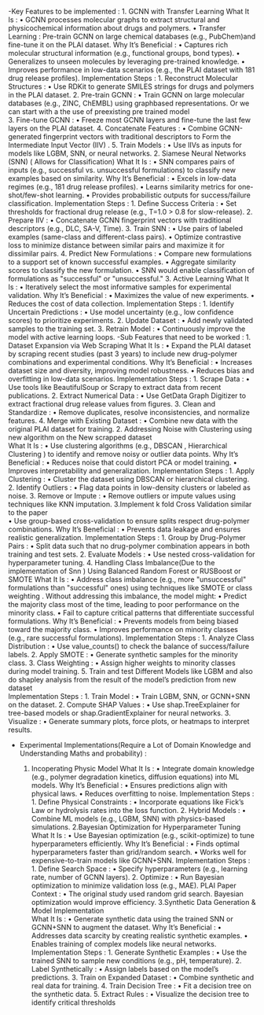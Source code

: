 -Key Features to be implemented :
	1. GCNN with Transfer Learning 
		What It Is : 
			• GCNN processes molecular graphs to extract structural and physicochemical information about drugs and polymers. 
			• Transfer Learning : Pre-train GCNN on large chemical databases (e.g., PubChem)and fine-tune it on the PLAI dataset. 
		Why It’s Beneficial : 
			• Captures rich molecular structural information (e.g., functional groups, bond types). 
			• Generalizes to unseen molecules by leveraging pre-trained knowledge. 
			• Improves performance in low-data scenarios (e.g., the PLAI dataset with 181 drug release profiles). 
		Implementation Steps : 
			1. Reconstruct Molecular Structures : 
				• Use RDKit to generate SMILES strings for drugs and polymers in the PLAI dataset. 
			2. Pre-train GCNN : 
				• Train GCNN on large molecular databases (e.g., ZINC, ChEMBL) using graphbased representations. Or we can start with a the use of preexisting pre trained 				 model  
			3. Fine-tune GCNN : 
				• Freeze most GCNN layers and fine-tune the last few layers on the PLAI dataset. 
			4. Concatenate Features : 
				• Combine GCNN-generated fingerprint vectors with traditional descriptors to Form the Intermediate Input Vector (IIV) . 
			5. Train Models : 
				• Use IIVs as inputs for models like LGBM, SNN, or neural networks. 
	2. Siamese Neural Networks (SNN) ( Allows for Classification) 
		What It Is : 
			• SNN compares pairs of inputs (e.g., successful vs. unsuccessful formulations) to classify new examples based on similarity. 
		Why It’s Beneficial : 
			• Excels in low-data regimes (e.g., 181 drug release profiles). 
			• Learns similarity metrics for one-shot/few-shot learning. 
			• Provides probabilistic outputs for success/failure classification. 
		Implementation Steps : 
			1. Define Success Criteria : 
				• Set thresholds for fractional drug release (e.g., T=1.0 > 0.8 for slow-release). 
			2. Prepare IIV : 
				• Concatenate GCNN fingerprint vectors with traditional descriptors (e.g., DLC, SA-V, Time). 
			3. Train SNN : 
				• Use pairs of labeled examples (same-class and different-class pairs). 
				• Optimize contrastive loss to minimize distance between similar pairs and maximize it for dissimilar pairs. 
			4. Predict New Formulations : 
				• Compare new formulations to a support set of known successful examples. 
				• Aggregate similarity scores to classify the new formulation. 
				• SNN would enable classification of formulations as "successful" or "unsuccessful." 
	3. Active Learning 
		What It Is : 
			• Iteratively select the most informative samples for experimental validation. 
		Why It’s Beneficial : 
			• Maximizes the value of new experiments. 
			• Reduces the cost of data collection. 
		Implementation Steps : 
			1. Identify Uncertain Predictions : 
				• Use model uncertainty (e.g., low confidence scores) to prioritize experiments. 
			2. Update Dataset : 
				• Add newly validated samples to the training set. 
			3. Retrain Model : 
				• Continuously improve the model with active learning loops. 
-Sub Features that need to be worked : 
	1. Dataset Expansion via Web Scraping 
		What It Is : 
			• Expand the PLAI dataset by scraping recent studies (past 3 years) to include new drug-polymer combinations and experimental conditions. 
		Why It’s Beneficial : 
			• Increases dataset size and diversity, improving model robustness. 
			• Reduces bias and overfitting in low-data scenarios. 
		Implementation Steps : 
			1. Scrape Data : 
				• Use tools like BeautifulSoup or Scrapy to extract data from recent publications. 
			2. Extract Numerical Data : 
				• Use GetData Graph Digitizer to extract fractional drug release values from figures. 
			3. Clean and Standardize : 
				• Remove duplicates, resolve inconsistencies, and normalize features. 
			4. Merge with Existing Dataset : 
				• Combine new data with the original PLAI dataset for training. 
	2. Addressing Noise with Clustering using new algorithm on the New scrapped dataset 		
		What It Is : 
			• Use clustering algorithms (e.g., DBSCAN , Hierarchical Clustering ) to identify and remove noisy or outlier data points. 
		Why It’s Beneficial : 
			• Reduces noise that could distort PCA or model training. 
			• Improves interpretability and generalization. 
		Implementation Steps : 
			1. Apply Clustering : 
				• Cluster the dataset using DBSCAN or hierarchical clustering. 
			2. Identify Outliers : 
				• Flag data points in low-density clusters or labeled as noise. 
			3. Remove or Impute : 
				• Remove outliers or impute values using techniques like KNN imputation. 
	3.Implement k fold Cross Validation similar to the paper  
		• Use group-based cross-validation to ensure splits respect drug-polymer combinations. 
		Why It’s Beneficial : 
			• Prevents data leakage and ensures realistic generalization. 
		Implementation Steps : 
			1. Group by Drug-Polymer Pairs : 
				• Split data such that no drug-polymer combination appears in both training and test sets. 
			2. Evaluate Models : 
				• Use nested cross-validation for hyperparameter tuning. 
	4. Handling Class Imbalance(Due to the implementation of Snn ) 
		Using Balanced Random Forest or RUSBoost or SMOTE 
		What It Is : 
			• Address class imbalance (e.g., more "unsuccessful" formulations than "successful" ones) using techniques like SMOTE or class weighting . 
		Without addressing this imbalance, the model might: 
			• Predict the majority class most of the time, leading to poor performance on the minority class. 
			• Fail to capture critical patterns that differentiate successful formulations. 
		Why It’s Beneficial : 
			• Prevents models from being biased toward the majority class. 
			• Improves performance on minority classes (e.g., rare successful formulations). 
		Implementation Steps : 
			1. Analyze Class Distribution : 
				• Use value_counts() to check the balance of success/failure labels. 
			2. Apply SMOTE : 
				• Generate synthetic samples for the minority class. 
			3. Class Weighting : 
				• Assign higher weights to minority classes during model training. 
	5. Train and test Different Models like LGBM and also do shapley analysis from the result of the model’s prediction from new dataset  
		Implementation Steps : 
			1. Train Model : 
				• Train LGBM, SNN, or GCNN+SNN on the dataset. 
			2. Compute SHAP Values : 
				• Use shap.TreeExplainer for tree-based models or shap.GradientExplainer for neural networks. 
			3. Visualize : 
				• Generate summary plots, force plots, or heatmaps to interpret results. 
- Experimental Implementations(Require a Lot of Domain Knowledge and Understanding Maths and probability) : 

	1. Incoperating Physic Model 
		What It Is : 
			• Integrate domain knowledge (e.g., polymer degradation kinetics, diffusion equations) into ML models. 
		Why It’s Beneficial : 
			• Ensures predictions align with physical laws. 
			• Reduces overfitting to noise. 
		Implementation Steps : 
			1. Define Physical Constraints : 
				• Incorporate equations like Fick’s Law or hydrolysis rates into the loss function. 
			2. Hybrid Models : 
				• Combine ML models (e.g., LGBM, SNN) with physics-based simulations. 
	2.Bayesian Optimization for Hyperparameter Tuning 
		What It Is : 
			• Use Bayesian optimization (e.g., scikit-optimize) to tune hyperparameters efficiently. 
		Why It’s Beneficial : 
			• Finds optimal hyperparameters faster than grid/random search. 
			• Works well for expensive-to-train models like GCNN+SNN. 
		Implementation Steps : 
			1. Define Search Space : 
				• Specify hyperparameters (e.g., learning rate, number of GCNN layers). 
			2. Optimize : 
				• Run Bayesian optimization to minimize validation loss (e.g., MAE). 
		PLAI Paper Context : 
			• The original study used random grid search. Bayesian optimization would improve efficiency. 
	3.Synthetic Data Generation & Model Implementation  
		What It Is : 
			• Generate synthetic data using the trained SNN or GCNN+SNN to augment the dataset. 
		Why It’s Beneficial : 
			• Addresses data scarcity by creating realistic synthetic examples. 
			• Enables training of complex models like neural networks. 
		Implementation Steps : 
			1. Generate Synthetic Examples : 
				• Use the trained SNN to sample new conditions (e.g., pH, temperature). 
			2. Label Synthetically : 
				• Assign labels based on the model’s predictions. 
			3. Train on Expanded Dataset : 
				• Combine synthetic and real data for training. 
			4.  Train Decision Tree : 
				• Fit a decision tree on the synthetic data. 
			5. Extract Rules : 
				• Visualize the decision tree to identify critical thresholds 
